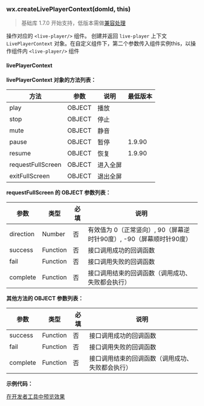 <!-- https://developers.weixin.qq.com/miniprogram/dev/api/api-live-player.html -->

### wx.createLivePlayerContext(domId, this)

> 基础库 1.7.0 开始支持，低版本需做[兼容处理](https://developers.weixin.qq.com/miniprogram/dev/framework/compatibility.html)

操作对应的 `<live-player/>` 组件。 创建并返回 `live-player` 上下文 `LivePlayerContext` 对象。在自定义组件下，第二个参数传入组件实例this，以操作组件内 `<live-player/>` 组件

#### livePlayerContext

**livePlayerContext 对象的方法列表：**

  方法                |  参数     |  说明   |  最低版本 
----------------------|-----------|---------|-----------
  play                |  OBJECT   |  播放   |           
  stop                |  OBJECT   |  停止   |           
  mute                |  OBJECT   |  静音   |           
  pause               |  OBJECT   |  暂停   |  1.9.90   
  resume              |  OBJECT   |  恢复   |  1.9.90   
  requestFullScreen   |  OBJECT   | 进入全屏|           
  exitFullScreen      |  OBJECT   | 退出全屏|           

**requestFullScreen 的 OBJECT 参数列表：**

  参数        |  类型       |  必填 |  说明                                        
--------------|-------------|-------|----------------------------------------------
  direction   |  Number     |  否   |有效值为 0（正常竖向）, 90（屏幕逆时针90度）, -90（屏幕顺时针90度）
  success     |  Function   |  否   |  接口调用成功的回调函数                      
  fail        |  Function   |  否   |  接口调用失败的回调函数                      
  complete    |  Function   |  否   |接口调用结束的回调函数（调用成功、失败都会执行）

**其他方法的 OBJECT 参数列表：**

  参数       |  类型       |  必填 |  说明                       
-------------|-------------|-------|-----------------------------
  success    |  Function   |  否   |  接口调用成功的回调函数     
  fail       |  Function   |  否   |  接口调用失败的回调函数     
  complete   |  Function   |  否   |接口调用结束的回调函数（调用成功、失败都会执行）

**示例代码：**

[在开发者工具中预览效果](wechatide://minicode/UzWEzmm763Y4)
